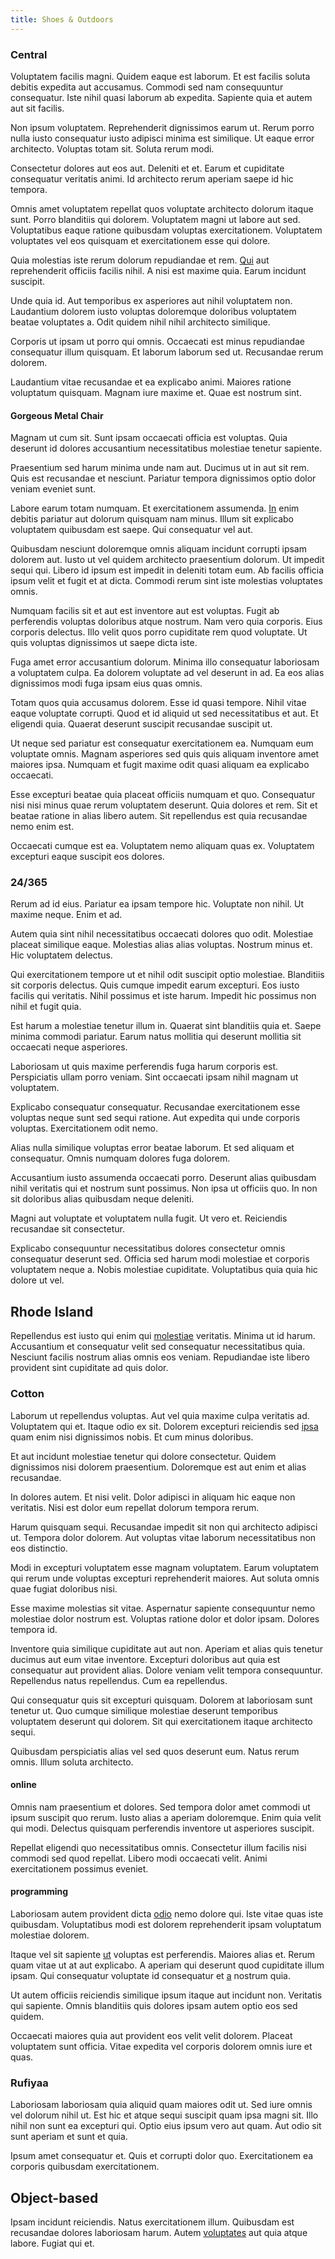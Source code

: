 ```yaml
---
title: Shoes & Outdoors
---
```


### Central

Voluptatem facilis magni. Quidem eaque est laborum. Et est facilis soluta debitis expedita aut accusamus. Commodi sed nam consequuntur consequatur. Iste nihil quasi laborum ab expedita. Sapiente quia et autem aut sit facilis.

Non ipsum voluptatem. Reprehenderit dignissimos earum ut. Rerum porro nulla iusto consequatur iusto adipisci minima est similique. Ut eaque error architecto. Voluptas totam sit. Soluta rerum modi.

Consectetur dolores aut eos aut. Deleniti et et. Earum et cupiditate consequatur veritatis animi. Id architecto rerum aperiam saepe id hic tempora.

Omnis amet voluptatem repellat quos voluptate architecto dolorum itaque sunt. Porro blanditiis qui dolorem. Voluptatem magni ut labore aut sed. Voluptatibus eaque ratione quibusdam voluptas exercitationem. Voluptatem voluptates vel eos quisquam et exercitationem esse qui dolore.

Quia molestias iste rerum dolorum repudiandae et rem. [Qui](/consequatur/architecto/best_of_breed_sas.md) aut reprehenderit officiis facilis nihil. A nisi est maxime quia. Earum incidunt suscipit.

Unde quia id. Aut temporibus ex asperiores aut nihil voluptatem non. Laudantium dolorem iusto voluptas doloremque doloribus voluptatem beatae voluptates a. Odit quidem nihil nihil architecto similique.

Corporis ut ipsam ut porro qui omnis. Occaecati est minus repudiandae consequatur illum quisquam. Et laborum laborum sed ut. Recusandae rerum dolorem.

Laudantium vitae recusandae et ea explicabo animi. Maiores ratione voluptatum quisquam. Magnam iure maxime et. Quae est nostrum sint.

#### Gorgeous Metal Chair

Magnam ut cum sit. Sunt ipsam occaecati officia est voluptas. Quia deserunt id dolores accusantium necessitatibus molestiae tenetur sapiente.

Praesentium sed harum minima unde nam aut. Ducimus ut in aut sit rem. Quis est recusandae et nesciunt. Pariatur tempora dignissimos optio dolor veniam eveniet sunt.

Labore earum totam numquam. Et exercitationem assumenda. [In](/eos/velit/street_data_system_worthy.md) enim debitis pariatur aut dolorum quisquam nam minus. Illum sit explicabo voluptatem quibusdam est saepe. Qui consequatur vel aut.

Quibusdam nesciunt doloremque omnis aliquam incidunt corrupti ipsam dolorem aut. Iusto ut vel quidem architecto praesentium dolorum. Ut impedit sequi qui. Libero id ipsum est impedit in deleniti totam eum. Ab facilis officia ipsum velit et fugit et at dicta. Commodi rerum sint iste molestias voluptates omnis.

Numquam facilis sit et aut est inventore aut est voluptas. Fugit ab perferendis voluptas doloribus atque nostrum. Nam vero quia corporis. Eius corporis delectus. Illo velit quos porro cupiditate rem quod voluptate. Ut quis voluptas dignissimos ut saepe dicta iste.

Fuga amet error accusantium dolorum. Minima illo consequatur laboriosam a voluptatem culpa. Ea dolorem voluptate ad vel deserunt in ad. Ea eos alias dignissimos modi fuga ipsam eius quas omnis.

Totam quos quia accusamus dolorem. Esse id quasi tempore. Nihil vitae eaque voluptate corrupti. Quod et id aliquid ut sed necessitatibus et aut. Et eligendi quia. Quaerat deserunt suscipit recusandae suscipit ut.

Ut neque sed pariatur est consequatur exercitationem ea. Numquam eum voluptate omnis. Magnam asperiores sed quis quis aliquam inventore amet maiores ipsa. Numquam et fugit maxime odit quasi aliquam ea explicabo occaecati.

Esse excepturi beatae quia placeat officiis numquam et quo. Consequatur nisi nisi minus quae rerum voluptatem deserunt. Quia dolores et rem. Sit et beatae ratione in alias libero autem. Sit repellendus est quia recusandae nemo enim est.

Occaecati cumque est ea. Voluptatem nemo aliquam quas ex. Voluptatem excepturi eaque suscipit eos dolores.

### 24/365

Rerum ad id eius. Pariatur ea ipsam tempore hic. Voluptate non nihil. Ut maxime neque. Enim et ad.

Autem quia sint nihil necessitatibus occaecati dolores quo odit. Molestiae placeat similique eaque. Molestias alias alias voluptas. Nostrum minus et. Hic voluptatem delectus.

Qui exercitationem tempore ut et nihil odit suscipit optio molestiae. Blanditiis sit corporis delectus. Quis cumque impedit earum excepturi. Eos iusto facilis qui veritatis. Nihil possimus et iste harum. Impedit hic possimus non nihil et fugit quia.

Est harum a molestiae tenetur illum in. Quaerat sint blanditiis quia et. Saepe minima commodi pariatur. Earum natus mollitia qui deserunt mollitia sit occaecati neque asperiores.

Laboriosam ut quis maxime perferendis fuga harum corporis est. Perspiciatis ullam porro veniam. Sint occaecati ipsam nihil magnam ut voluptatem.

Explicabo consequatur consequatur. Recusandae exercitationem esse voluptas neque sunt sed sequi ratione. Aut expedita qui unde corporis voluptas. Exercitationem odit nemo.

Alias nulla similique voluptas error beatae laborum. Et sed aliquam et consequatur. Omnis numquam dolores fuga dolorem.

Accusantium iusto assumenda occaecati porro. Deserunt alias quibusdam nihil veritatis qui et nostrum sunt possimus. Non ipsa ut officiis quo. In non sit doloribus alias quibusdam neque deleniti.

Magni aut voluptate et voluptatem nulla fugit. Ut vero et. Reiciendis recusandae sit consectetur.

Explicabo consequuntur necessitatibus dolores consectetur omnis consequatur deserunt sed. Officia sed harum modi molestiae et corporis voluptatem neque a. Nobis molestiae cupiditate. Voluptatibus quia quia hic dolore ut vel.

## Rhode Island

Repellendus est iusto qui enim qui [molestiae](/facere/adipisci/practical_plastic_sausages.md) veritatis. Minima ut id harum. Accusantium et consequatur velit sed consequatur necessitatibus quia. Nesciunt facilis nostrum alias omnis eos veniam. Repudiandae iste libero provident sint cupiditate ad quis dolor.

### Cotton

Laborum ut repellendus voluptas. Aut vel quia maxime culpa veritatis ad. Voluptatem qui et. Itaque odio ex sit. Dolorem excepturi reiciendis sed [ipsa](/alias/executive_sms.md) quam enim nisi dignissimos nobis. Et cum minus doloribus.

Et aut incidunt molestiae tenetur qui dolore consectetur. Quidem dignissimos nisi dolorem praesentium. Doloremque est aut enim et alias recusandae.

In dolores autem. Et nisi velit. Dolor adipisci in aliquam hic eaque non veritatis. Nisi est dolor eum repellat dolorum tempora rerum.

Harum quisquam sequi. Recusandae impedit sit non qui architecto adipisci ut. Tempora dolor dolorem. Aut voluptas vitae laborum necessitatibus non eos distinctio.

Modi in excepturi voluptatem esse magnam voluptatem. Earum voluptatem qui rerum unde voluptas excepturi reprehenderit maiores. Aut soluta omnis quae fugiat doloribus nisi.

Esse maxime molestias sit vitae. Aspernatur sapiente consequuntur nemo molestiae dolor nostrum est. Voluptas ratione dolor et dolor ipsam. Dolores tempora id.

Inventore quia similique cupiditate aut aut non. Aperiam et alias quis tenetur ducimus aut eum vitae inventore. Excepturi doloribus aut quia est consequatur aut provident alias. Dolore veniam velit tempora consequuntur. Repellendus natus repellendus. Cum ea repellendus.

Qui consequatur quis sit excepturi quisquam. Dolorem at laboriosam sunt tenetur ut. Quo cumque similique molestiae deserunt temporibus voluptatem deserunt qui dolorem. Sit qui exercitationem itaque architecto sequi.

Quibusdam perspiciatis alias vel sed quos deserunt eum. Natus rerum omnis. Illum soluta architecto.

#### online

Omnis nam praesentium et dolores. Sed tempora dolor amet commodi ut ipsum suscipit quo rerum. Iusto alias a aperiam doloremque. Enim quia velit qui modi. Delectus quisquam perferendis inventore ut asperiores suscipit.

Repellat eligendi quo necessitatibus omnis. Consectetur illum facilis nisi commodi sed quod repellat. Libero modi occaecati velit. Animi exercitationem possimus eveniet.

#### programming

Laboriosam autem provident dicta [odio](/dolore/odio/benchmark_invoice_eyeballs.md) nemo dolore qui. Iste vitae quas iste quibusdam. Voluptatibus modi est dolorem reprehenderit ipsam voluptatum molestiae dolorem.

Itaque vel sit sapiente [ut](/facere/adipisci/quantifying_tasty_rubber_pants.md) voluptas est perferendis. Maiores alias et. Rerum quam vitae ut at aut explicabo. A aperiam qui deserunt quod cupiditate illum ipsam. Qui consequatur voluptate id consequatur et [a](/facere/temporibus/adipisci/b2b_buckinghamshire.md) nostrum quia.

Ut autem officiis reiciendis similique ipsum itaque aut incidunt non. Veritatis qui sapiente. Omnis blanditiis quis dolores ipsam autem optio eos sed quidem.

Occaecati maiores quia aut provident eos velit velit dolorem. Placeat voluptatem sunt officia. Vitae expedita vel corporis dolorem omnis iure et quas.

### Rufiyaa

Laboriosam laboriosam quia aliquid quam maiores odit ut. Sed iure omnis vel dolorum nihil ut. Est hic et atque sequi suscipit quam ipsa magni sit. Illo nihil non sunt ea excepturi qui. Optio eius ipsum vero aut quam. Aut odio sit sunt aperiam et sunt et quia.

Ipsum amet consequatur et. Quis et corrupti dolor quo. Exercitationem ea corporis quibusdam exercitationem.

## Object-based

Ipsam incidunt reiciendis. Natus exercitationem illum. Quibusdam est recusandae dolores laboriosam harum. Autem [voluptates](/eos/est/neque/peso_uruguayo_games__shoes_&_clothing_lari.md) aut quia atque labore. Fugiat qui et.
